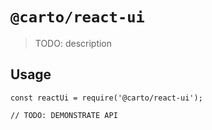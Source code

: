 # `@carto/react-ui`

> TODO: description

## Usage

```
const reactUi = require('@carto/react-ui');

// TODO: DEMONSTRATE API
```
